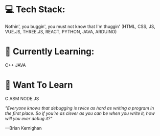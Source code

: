 # 💻 Tech Stack:
Nothin', you buggin', you must not know that I'm thuggin' (HTML, CSS, JS, VUE.JS, THREE.JS, REACT, PYTHON, JAVA, ARDUINO)

# 📝 Currently Learning:
C++ JAVA

# 🤔 Want To Learn
C ASM NODE.JS
 
 
*"Everyone knows that debugging is twice as hard as writing a program in the first place. So if you’re as clever as you can be when you write it, how will you ever debug it?"*

—Brian Kernighan
